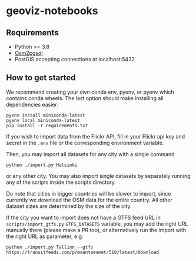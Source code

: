 # geoviz-notebooks

## Requirements

* Python >= 3.8
* [Osm2pgsql](https://osm2pgsql.org/doc/install.html)
* PostGIS accepting connections at localhost:5432

## How to get started

We recommend creating your own conda env, pyenv, or pyenv which contains conda wheels.
The last option should make installing all dependencies easier:

```
pyenv install miniconda-latest
pyenv local miniconda-latest
pip install -r requirements.txt
```

If you wish to import data from the Flickr API, fill in your Flickr api key and secret
in the `.env` file or the corresponding environment variable.

Then, you may import all datasets for any city with a single command

```
python ./import.py Helsinki
```

or any other city. You may also import single datasets by separately running any of the scripts
inside the scripts directory.

Do note that cities in bigger countries will be slower to import, since currently we download
the OSM data for the entire country. All other dataset sizes are determined by the size of the city.

If the city you want to import does not have a GTFS feed URL in `scripts/import_gtfs.py`
`GTFS_DATASETS` variable, you may add the right URL manually there (please make a PR too), or
alternatively run the import with the right URL as parameter, e.g.

```
python ./import.py Tallinn --gtfs https://transitfeeds.com/p/maanteeamet/510/latest/download
```

